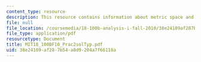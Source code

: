 ```yaml
---
content_type: resource
description: This resource contains information about metric space and sequences bounded.
file: null
file_location: /coursemedia/18-100b-analysis-i-fall-2010/38e24109af287b54a8d9204a7f66118a_MIT18_100BF10_Prac2solTyp.pdf
file_type: application/pdf
resourcetype: Document
title: MIT18_100BF10_Prac2solTyp.pdf
uid: 38e24109-af28-7b54-a8d9-204a7f66118a
---
```

